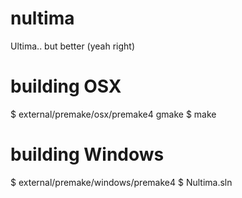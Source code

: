nultima
=======

Ultima.. but better (yeah right)

building OSX
============

$ external/premake/osx/premake4 gmake
$ make

building Windows
================

$ external/premake/windows/premake4
$ Nultima.sln


